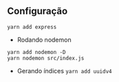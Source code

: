 ## Configuração
`yarn add express`

- Rodando nodemon
```
yarn add nodemon -D
yarn nodemon src/index.js
```

- Gerando índices
`yarn add uuidv4`